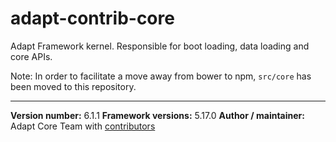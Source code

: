# adapt-contrib-core
Adapt Framework kernel. Responsible for boot loading, data loading and core APIs.

Note: In order to facilitate a move away from bower to npm, `src/core` has been moved to this repository.

----------------------------
**Version number:** 6.1.1
**Framework versions:** 5.17.0
**Author / maintainer:** Adapt Core Team with [contributors](https://github.com/adaptlearning/adapt-contrib-core/graphs/contributors)

